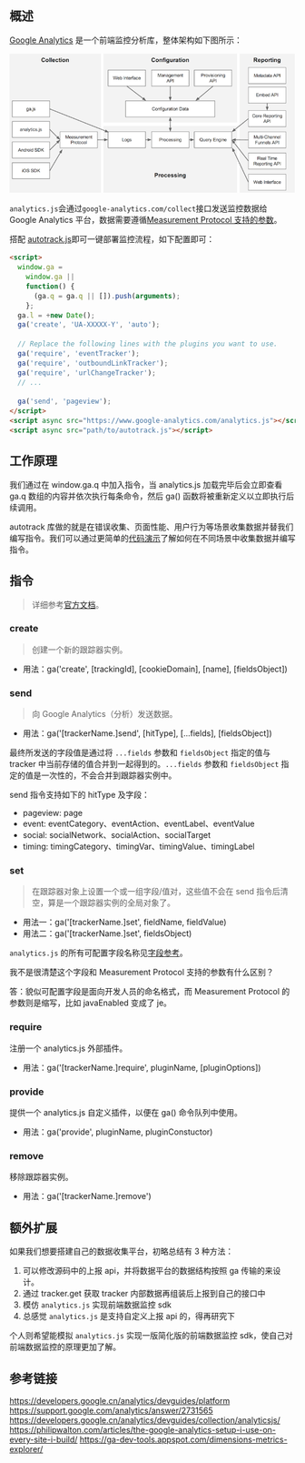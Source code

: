 ## 概述

[Google Analytics](https://developers.google.com/analytics/devguides/collection/analyticsjs/how-analyticsjs-works) 是一个前端监控分析库，整体架构如下图所示：

![](../../public/images/google_analytics.png)

`analytics.js`会通过`google-analytics.com/collect`接口发送监控数据给 Google Analytics 平台，数据需要遵循[Measurement Protocol 支持的参数](https://developers.google.cn/analytics/devguides/collection/protocol/v1/parameters)。

搭配 [autotrack.js](https://github.com/googleanalytics/autotrack)即可一键部署监控流程，如下配置即可：

```html
<script>
  window.ga =
    window.ga ||
    function() {
      (ga.q = ga.q || []).push(arguments);
    };
  ga.l = +new Date();
  ga('create', 'UA-XXXXX-Y', 'auto');

  // Replace the following lines with the plugins you want to use.
  ga('require', 'eventTracker');
  ga('require', 'outboundLinkTracker');
  ga('require', 'urlChangeTracker');
  // ...

  ga('send', 'pageview');
</script>
<script async src="https://www.google-analytics.com/analytics.js"></script>
<script async src="path/to/autotrack.js"></script>
```

## 工作原理

我们通过在 window.ga.q 中加入指令，当 analytics.js 加载完毕后会立即查看 ga.q 数组的内容并依次执行每条命令，然后 ga() 函数将被重新定义以立即执行后续调用。

autotrack 库做的就是在错误收集、页面性能、用户行为等场景收集数据并替我们编写指令。我们可以通过更简单的[代码演示](https://github.com/philipwalton/analyticsjs-boilerplate)了解如何在不同场景中收集数据并编写指令。

## 指令

> 详细参考[官方文档](https://developers.google.cn/analytics/devguides/collection/analyticsjs/command-queue-reference)。

### create

> 创建一个新的跟踪器实例。

- 用法：ga('create', [trackingId], [cookieDomain], [name], [fieldsObject])

### send

> 向 Google Analytics（分析）发送数据。

- 用法：ga('[trackerName.]send', [hitType], [...fields], [fieldsObject])

最终所发送的字段值是通过将 `...fields` 参数和 `fieldsObject` 指定的值与 tracker 中当前存储的值合并到一起得到的。`...fields` 参数和 `fieldsObject` 指定的值是一次性的，不会合并到跟踪器实例中。

send 指令支持如下的 hitType 及字段：

- pageview: page
- event: eventCategory、eventAction、eventLabel、eventValue
- social: socialNetwork、socialAction、socialTarget
- timing: timingCategory、timingVar、timingValue、timingLabel

### set

> 在跟踪器对象上设置一个或一组字段/值对，这些值不会在 send 指令后清空，算是一个跟踪器实例的全局对象了。

- 用法一：ga('[trackerName.]set', fieldName, fieldValue)
- 用法二：ga('[trackerName.]set', fieldsObject)

`analytics.js` 的所有可配置字段名称见[字段参考](https://developers.google.cn/analytics/devguides/collection/analyticsjs/field-reference)。

我不是很清楚这个字段和 Measurement Protocol 支持的参数有什么区别？

答：貌似可配置字段是面向开发人员的命名格式，而 Measurement Protocol 的参数则是缩写，比如 javaEnabled 变成了 je。

### require

注册一个 analytics.js 外部插件。

- 用法：ga('[trackerName.]require', pluginName, [pluginOptions])

### provide

提供一个 analytics.js 自定义插件，以便在 ga() 命令队列中使用。

- 用法：ga('provide', pluginName, pluginConstuctor)

### remove

移除跟踪器实例。

- 用法：ga('[trackerName.]remove')

## 额外扩展

如果我们想要搭建自己的数据收集平台，初略总结有 3 种方法：

1. 可以修改源码中的上报 api，并将数据平台的数据结构按照 ga 传输的来设计。
2. 通过 tracker.get 获取 tracker 内部数据再组装后上报到自己的接口中
3. 模仿 `analytics.js` 实现前端数据监控 sdk
4. 总感觉 `analytics.js` 是支持自定义上报 api 的，得再研究下

个人则希望能模拟 `analytics.js` 实现一版简化版的前端数据监控 sdk，使自己对前端数据监控的原理更加了解。

## 参考链接

https://developers.google.cn/analytics/devguides/platform
https://support.google.com/analytics/answer/2731565
https://developers.google.cn/analytics/devguides/collection/analyticsjs/
https://philipwalton.com/articles/the-google-analytics-setup-i-use-on-every-site-i-build/
https://ga-dev-tools.appspot.com/dimensions-metrics-explorer/
